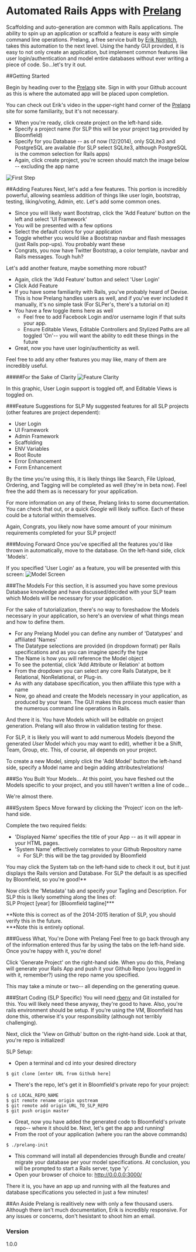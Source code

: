 # Automated Rails Apps with [Prelang]

Scaffolding and auto-generation are common with Rails applications. The ability to spin up an application or scaffold a feature is easy with simple command line operations. Prelang, a free service built by [Erik Nomitch], takes this automation to the next level. Using the handy GUI provided, it is easy to not only create an application, but implement common features like user login/authentication and model entire databases without ever writing a piece of code. So...let's try it out.

##Getting Started

Begin by heading over to the [Prelang] site. Sign in with your Github account as this is where the automated app will be placed upon completion.

You can check out Erik's video in the upper-right hand corner of the [Prelang] site for some familiarity, but it's not necessary.

- When you're ready, click create project on the left-hand side.
 - Specify a project name (for SLP this will be your project tag provided by Bloomfield) 
 - Specify for you Database -- as of now (12/2014), only SQLite3 and PostgreSQL are available (for SLP select SQLite3, although PostgreSQL is the common selection for Rails apps)
- Again, click create project, you're screen should match the image below -- excluding the app name

![First Step](images/img1.jpg)

##Adding Features
Next, let's add a few features. This portion is incredibly powerful, allowing seamless addition of things like user login, bootstrap, testing, liking/voting, Admin, etc. Let's add some common ones. 
- Since you will likely want Bootstrap, click the 'Add Feature' button on the left and select 'UI Framework'
- You will be presented with a few options
 - Select the default colors for your application
 - Toggle whether you would like a Bootstrap navbar and flash messages (just Rails pop-ups). You probably want these
- Congrats, you now have Twitter Bootstrap, a color template, navbar and Rails messages. Tough huh?

Let's add another feature, maybe something more robust?
- Again, click the 'Add Feature' button and select 'User Login'
- Click Add Feature
 - If you have some familiarity with Rails, you've probably heard of Devise. This is how Prelang handles users as well, and if you've ever included it manually, it's no simple task (For SLPer's, there's a tutorial on it) 
 - You have a few toggle items here as well
   - Feel free to add Facebook Login and/or username login if that suits your app.
   - Ensure Editable Views, Editable Controllers and Stylized Paths are all toggled 'On'-- you will want the ability to edit these things in the future
- Great, now you have user login/authenticity as well.

Feel free to add any other features you may like, many of them are incredibly useful.

#####For the Sake of Clarity
![Feature Clarity](images/img2.jpg)

In this graphic, User Login support is toggled off, and Editable Views is toggled on.

###Feature Suggestions for SLP
My suggested features for all SLP projects (other features are project dependent):
* User Login
* UI Framework
* Admin Framework
* Scaffolding
* ENV Variables
* Root Route
* Error Enhancement
* Form Enhancement

By the time you're using this, it is likely things like Search, File Upload, Ordering, and Tagging will be completed as well (they're in beta now). Feel free the add them as is necessary for your application.

For more information on any of these, Prelang links to some documentation. You can check that out, or a quick <i>Google</i> will likely suffice. Each of these could be a tutorial within themselves.

Again, Congrats, you likely now have some amount of your minimum requirements completed for your SLP project!

###Moving Forward
Once you've specified all the features you'd like thrown in automatically, move to the database. On the left-hand side, click 'Models'.

If you specified 'User Login' as a feature, you will be presented with this screen:
![Model Screen](images/img3.jpg)

###The Models
For this section, it is assumed you have some previous Database knowledge and have discussed/decided with your SLP team which Models will be necessary for your application. 

For the sake of tutorialization, there's no way to foreshadow the Models necessary in your application, so here's an overview of what things mean and how to define them.
* For any Prelang Model you can define any number of 'Datatypes' and affiliated 'Names'
 * The Datatype selections are provided (in dropdown format) per Rails specifications and as you can imagine specify the type
 * The Name is how you will reference the Model object
* To see the potential, click 'Add Attribute or Relation' at bottom
 * From the dropdown you can select any core Rails Datatype, be it Relational, NonRelational, or Plug-in.
 * As with any database specification, you then affiliate this type with a name
* Now, go ahead and create the Models necessary in your application, as produced by your team. The GUI makes this process much easier than the numerous command line operations in Rails. 

And there it is. You have Models which will be editable on project generation. Prelang will also throw in validation testing for these.

For SLP, it is likely you will want to add numerous Models (beyond the generated <i>User</i> Model which you may want to edit), whether it be a Shift, Team, Group, etc. This, of course, all depends on your project.

To create a new Model, simply click the 'Add Model' button the left-hand side, specify a Model name and begin adding attributes/relations!

###So You Built Your Models...
At this point, you have fleshed out the Models specific to your project, and you still haven't written a line of code...

We're almost there.

###System Specs
Move forward by clicking the 'Project' icon on the left-hand side.

Complete the two required fields:
* 'Displayed Name' specifies the title of your App -- as it will appear in your HTML pages.
* 'System Name' effectively correlates to your Github Repository name
    * For SLP: this will be the tag provided by Bloomfield

You may click the System tab on the left-hand side to check it out, but it just displays the Rails version and Database. For SLP the default is as specified by Bloomfield, so you're good!**

Now click the 'Metadata' tab and specify your Tagling and Description. For SLP this is likely something along the lines of:<br>
SLP Project [year] for [Bloomfield tagline]***<br>

**Note this is correct as of the 2014-2015 iteration of SLP, you should verify this in the future. <br>
***Note this is entirely optional.

###Guess What, You're Done with Prelang
Feel free to go back through any of the information entered thus far by using the tabs on the left-hand side. Once you're happy with it, you're done!

Click 'Generate Project' on the right-hand side. When you do this, Prelang will generate your Rails App and push it your Github Repo (you logged in with it, remember?) using the repo name you specified.

This may take a minute or two-- all depending on the generating queue.

###Start Coding (SLP Specific)
You will need [rbenv] and Git installed for this. You will likely need these anyway, they're good to have. Also, you're rails environment should be setup. If you're using the VM, Bloomfield has done this, otherwise it's your responsibility (although not terribly challenging).

Next, click the 'View on Github' button on the right-hand side. Look at that, you're repo is initialized!

SLP Setup:
* Open a terminal and cd into your desired directory
```
$ git clone [enter URL from Github here]
```
* There's the repo, let's get it in Bloomfield's private repo for your project:
```
$ cd LOCAL_REPO_NAME
$ git remote rename origin upstream
$ git remote add origin URL_TO_SLP_REPO
$ git push origin master
```
* Great, now you have added the generated code to Bloomfield's private repo-- where it should be. Next, let's get the app and running!
* From the root of your application (where you ran the above commands)
```
$ ./prelang-init
```
* This command will install all dependencies through Bundle and create/ migrate your database per your model specifications. At conclusion, you will be prompted to start a Rails server, type 'y'.
* Open your browser of choice to: http://0.0.0.0:3000/

There it is, you have an app up and running with all the features and database specifications you selected in just a few minutes!

##An Aside
Prelang is realitively new with only a few thousand users. Although there isn't much documentation, Erik is incredibly responsive. For any issues or concerns, don't hesistant to shoot him an email. 

### Version
1.0.0

[Prelang]:https://prelang.com/
[Erik Nomitch]:https://github.com/eriknomitch
[rbenv]:https://github.com/sstephenson/rbenv

